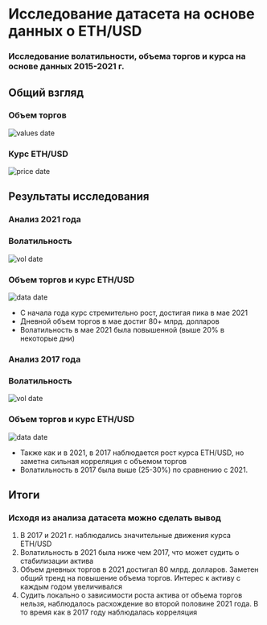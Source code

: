 # Исследование датасета на основе данных о ETH/USD
### Исследование волатильности, объема торгов и курса на основе данных 2015-2021 г.
## Общий взгляд
### Объем торгов
![values date](./images/values.PNG)
### Курс ETH/USD
![price date](./images/eth.PNG)
## Результаты исследования
### Анализ 2021 года
### Волатильность
![vol date](./images/vol2021.PNG)
### Объем торгов и курс ETH/USD
![data date](./images/file2021.PNG)
* С начала года курс стремительно рост, достигая пика в мае 2021
* Дневной объем торгов в мае достиг 80+ млрд. долларов
* Волатильность в мае 2021 была повышенной (выше 20% в некоторые дни)

### Анализ 2017 года
### Волатильность
![vol date](./images/vol2017.PNG)
### Объем торгов и курс ETH/USD
![data date](./images/file2017.PNG)
* Также как и в 2021, в 2017 наблюдается рост курса ETH/USD, но заметна сильная корреляция с объемом торгов
* Волатильность в 2017 была выше (25-30%) по сравнению с 2021.

## Итоги
### Исходя из анализа датасета можно сделать вывод
1. В 2017 и 2021 г. наблюдались значительные движения курса ETH/USD
2. Волатильность в 2021 была ниже чем 2017, что может судить о стабилизации актива
3. Объем дневных торгов в 2021 достигал 80 млрд. долларов. Заметен общий тренд на повышение объема торгов. Интерес к активу с каждым годом увеличивался
4. Судить локально о зависимости роста актива от объема торгов нельзя, наблюдалось расхождение во второй половине 2021 года. В то время как в 2017 году наблюдалась корреляция

